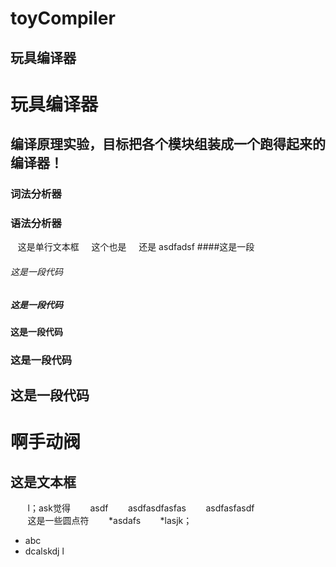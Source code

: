 # toyCompiler
玩具编译器
---------
玩具编译器
=========
编译原理实验，目标把各个模块组装成一个跑得起来的编译器！
--------------------------------------------------
### 词法分析器
### 语法分析器
    这是单行文本框
     这个也是
     还是
     asdfadsf
####这是一段

###### 这是一段代码
##### 这是一段代码
#### 这是一段代码
### 这是一段代码
## 这是一段代码
# 啊手动阀
## 这是文本框
        l；ask觉得
        asdf
        asdfasdfasfas
        asdfasfasdf        
        这是一些圆点符
        *asdafs
        *lasjk；
       

* abc
* dcalskdj l




